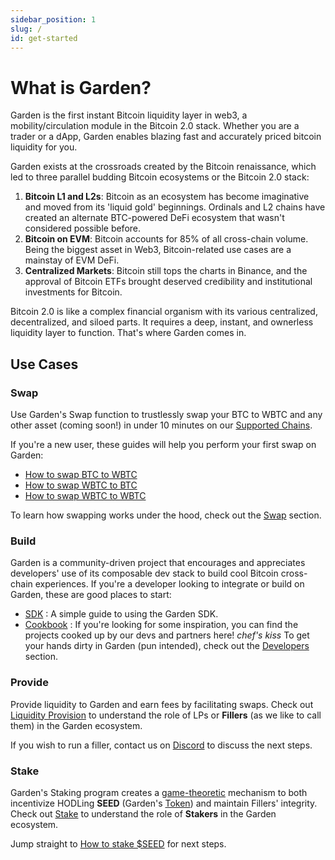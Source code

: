 ```yaml
---
sidebar_position: 1
slug: /
id: get-started
---
```

# What is Garden?

Garden is the first instant Bitcoin liquidity layer in web3, a mobility/circulation module in the Bitcoin 2.0 stack. Whether you are a trader or a dApp, Garden enables blazing fast and accurately priced bitcoin liquidity for you.

Garden exists at the crossroads created by the Bitcoin renaissance, which led to three parallel budding Bitcoin ecosystems or the Bitcoin 2.0 stack:

1. **Bitcoin L1 and L2s**: Bitcoin as an ecosystem has become imaginative and moved from its 'liquid gold' beginnings. Ordinals and L2 chains have created an alternate BTC-powered DeFi ecosystem that wasn't considered possible before.
2. **Bitcoin on EVM**: Bitcoin accounts for 85% of all cross-chain volume. Being the biggest asset in Web3, Bitcoin-related use cases are a mainstay of EVM DeFi.
3. **Centralized Markets**: Bitcoin still tops the charts in Binance, and the approval of Bitcoin ETFs brought deserved credibility and institutional investments for Bitcoin.


Bitcoin 2.0 is like a complex financial organism with its various centralized, decentralized, and siloed parts. It requires a deep, instant, and ownerless liquidity layer to function. That's where Garden comes in. 

## Use Cases

### Swap
Use Garden's Swap function to trustlessly swap your BTC to WBTC and any other asset (coming soon!) in under 10 minutes on our [Supported Chains](./basics/SupportedChains.md).

If you're a new user, these guides will help you perform your first swap on Garden:
- [How to swap BTC to WBTC](./basics/guides/BtcWbtc.md)
- [How to swap WBTC to BTC](./basics/guides/WbtcBtc.md)
- [How to swap WBTC to WBTC](./basics/guides/WbtcWbtc.md)

To learn how swapping works under the hood, check out the [Swap](./basics/swap/Swap.md) section.

### Build
Garden is a community-driven project that encourages and appreciates developers' use of its composable dev stack to build cool Bitcoin cross-chain experiences.
If you're a developer looking to integrate or build on Garden, these are good places to start:
- [SDK](../developers/sdk/Sdk.md) : A simple guide to using the Garden SDK.
- [Cookbook](../cookbook/Cookbook.md) : If you're looking for some inspiration, you can find the projects cooked up by our devs and partners here! *chef's kiss*
To get your hands dirty in Garden (pun intended), check out the [Developers](../developers/Developers.md) section.

### Provide
Provide liquidity to Garden and earn fees by facilitating swaps. Check out [Liquidity Provision](./basics/LiquidityProvision.md) to understand the role of LPs or **Fillers** (as we like to call them) in the Garden ecosystem.

If you wish to run a filler, contact us on [Discord](https://discord.gg/kqMBgeAKAh) to discuss the next steps. 

### Stake 
Garden's Staking program creates a [game-theoretic](https://garden.finance/blogs/market-making-and-staking/) mechanism to both incentivize HODLing **SEED** (Garden's [Token](./basics/token/Token.md)) and maintain Fillers' integrity. Check out [Stake](./basics/stake/Stake.md) to understand the role of **Stakers** in the Garden ecosystem.

Jump straight to [How to stake $SEED](./basics/guides/StakeSEED.md) for next steps. 
  